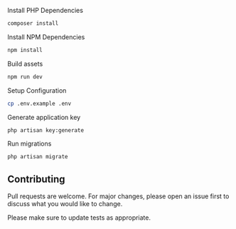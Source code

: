 
Install PHP Dependencies

```bash
composer install
```

Install NPM Dependencies

```bash
npm install
```

Build assets

```bash
npm run dev
```

Setup Configuration

```bash
cp .env.example .env
```

Generate application key

```bash
php artisan key:generate
```


Run migrations

```bash
php artisan migrate
```

## Contributing

Pull requests are welcome. For major changes, please open an issue first to discuss what you would like to change.

Please make sure to update tests as appropriate.


